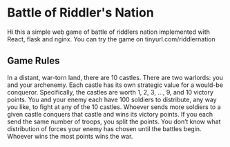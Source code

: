 # Battle of Riddler's Nation
Hi this a simple web game of battle of riddlers nation implemented with React, flask and nginx. 
You can try the game on tinyurl.com/riddlernation
## Game Rules
In a distant, war-torn land, there are 10 castles. There are two warlords: you and your archenemy. Each castle has its own strategic value for a would-be conqueror. Specifically, the castles are worth 1, 2, 3, …, 9, and 10 victory points. You and your enemy each have 100 soldiers to distribute, any way you like, to fight at any of the 10 castles. Whoever sends more soldiers to a given castle conquers that castle and wins its victory points. If you each send the same number of troops, you split the points. You don’t know what distribution of forces your enemy has chosen until the battles begin. Whoever wins the most points wins the war.

